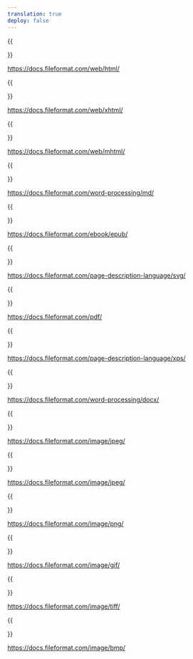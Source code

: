 ```yaml
---
translation: true
deploy: false
---
```


{{<section HTML>}}

https://docs.fileformat.com/web/html/


{{<section XHTML>}}

https://docs.fileformat.com/web/xhtml/


{{<section MHTML>}}

https://docs.fileformat.com/web/mhtml/


{{<section MD>}}

https://docs.fileformat.com/word-processing/md/


{{<section EPUB>}}

https://docs.fileformat.com/ebook/epub/


{{<section SVG>}}

https://docs.fileformat.com/page-description-language/svg/


{{<section PDF>}}

https://docs.fileformat.com/pdf/


{{<section XPS>}}

https://docs.fileformat.com/page-description-language/xps/


{{<section DOCX>}}

https://docs.fileformat.com/word-processing/docx/


{{<section JPEG>}}

https://docs.fileformat.com/image/jpeg/


{{<section Image>}}

https://docs.fileformat.com/image/jpeg/


{{<section PNG>}}

https://docs.fileformat.com/image/png/


{{<section GIF>}}

https://docs.fileformat.com/image/gif/


{{<section TIFF>}}

https://docs.fileformat.com/image/tiff/


{{<section BMP>}}

https://docs.fileformat.com/image/bmp/